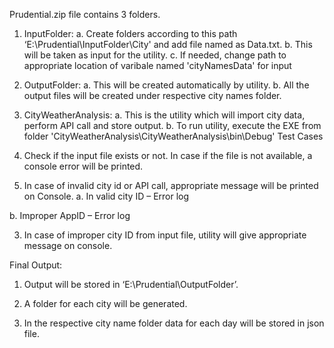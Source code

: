 Prudential.zip file contains 3 folders.
1.	InputFolder:
a.	Create folders according to this path ‘E:\Prudential\InputFolder\City' and add file named as Data.txt.
b.	This will be taken as input for the utility. 
c.	If needed, change path to appropriate location of varibale named 'cityNamesData' for input 

2.	OutputFolder:
a.	This will be created automatically by utility. 
b.	All the output files will be created under respective city names folder.

3.	CityWeatherAnalysis:
a.	This is the utility which will import city data, perform API call and store output.
b.	To run utility, execute the EXE from folder 'CityWeatherAnalysis\CityWeatherAnalysis\bin\Debug'
Test Cases
1.	Check if the input file exists or not. In case if the file is not available, a console error will be printed.
 

2.	In case of invalid city id or API call, appropriate message will be printed on Console.
a.	In valid city ID – Error log
 

b.	Improper AppID – Error log
 

3.	In case of improper city ID from input file, utility will give appropriate message on console.
 

Final Output:
1.	Output will be stored in ‘E:\Prudential\OutputFolder’.
2.	A folder for each city will be generated.
 

3.	In the respective city name folder data for each day will be stored in json file.
 
